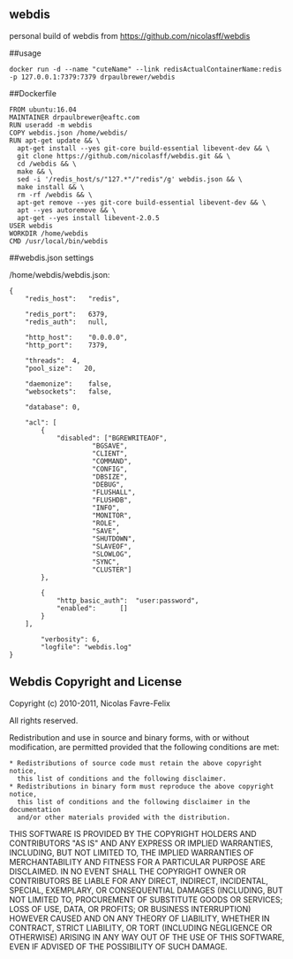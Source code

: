 webdis
------------
personal build of webdis from https://github.com/nicolasff/webdis

##usage

    docker run -d --name "cuteName" --link redisActualContainerName:redis -p 127.0.0.1:7379:7379 drpaulbrewer/webdis 

##Dockerfile

```
FROM ubuntu:16.04
MAINTAINER drpaulbrewer@eaftc.com
RUN useradd -m webdis
COPY webdis.json /home/webdis/
RUN apt-get update && \
  apt-get install --yes git-core build-essential libevent-dev && \
  git clone https://github.com/nicolasff/webdis.git && \
  cd /webdis && \
  make && \
  sed -i '/redis_host/s/"127.*"/"redis"/g' webdis.json && \
  make install && \
  rm -rf /webdis && \
  apt-get remove --yes git-core build-essential libevent-dev && \
  apt --yes autoremove && \
  apt-get --yes install libevent-2.0.5
USER webdis
WORKDIR /home/webdis
CMD /usr/local/bin/webdis 
```

##webdis.json settings

/home/webdis/webdis.json:

```
{
	"redis_host":	"redis",

	"redis_port":	6379,
	"redis_auth":	null,

	"http_host":	"0.0.0.0",
	"http_port":	7379,

	"threads":	4,
	"pool_size":   20,

	"daemonize":	false,
	"websockets":	false,

	"database":	0,

	"acl": [
		{
			"disabled":	["BGREWRITEAOF",
					 "BGSAVE",
					 "CLIENT",
					 "COMMAND",
					 "CONFIG",
					 "DBSIZE",
					 "DEBUG",
					 "FLUSHALL",
					 "FLUSHDB",
					 "INFO",
					 "MONITOR",
					 "ROLE",
					 "SAVE",
					 "SHUTDOWN",
					 "SLAVEOF",
					 "SLOWLOG",
					 "SYNC",
					 "CLUSTER"]
		},

		{
			"http_basic_auth":	"user:password",
			"enabled":		[]
		}
	],

        "verbosity": 6,
        "logfile": "webdis.log"
}
```

## Webdis Copyright and License

Copyright (c) 2010-2011, Nicolas Favre-Felix

All rights reserved.
 
Redistribution and use in source and binary forms, with or without modification,
are permitted provided that the following conditions are met:
 
    * Redistributions of source code must retain the above copyright notice, 
      this list of conditions and the following disclaimer.
    * Redistributions in binary form must reproduce the above copyright notice,
      this list of conditions and the following disclaimer in the documentation
      and/or other materials provided with the distribution.
 
THIS SOFTWARE IS PROVIDED BY THE COPYRIGHT HOLDERS AND CONTRIBUTORS "AS IS" AND
ANY EXPRESS OR IMPLIED WARRANTIES, INCLUDING, BUT NOT LIMITED TO, THE IMPLIED
WARRANTIES OF MERCHANTABILITY AND FITNESS FOR A PARTICULAR PURPOSE ARE
DISCLAIMED. IN NO EVENT SHALL THE COPYRIGHT OWNER OR CONTRIBUTORS BE LIABLE FOR
ANY DIRECT, INDIRECT, INCIDENTAL, SPECIAL, EXEMPLARY, OR CONSEQUENTIAL DAMAGES
(INCLUDING, BUT NOT LIMITED TO, PROCUREMENT OF SUBSTITUTE GOODS OR SERVICES; 
LOSS OF USE, DATA, OR PROFITS; OR BUSINESS INTERRUPTION) HOWEVER CAUSED AND ON
ANY THEORY OF LIABILITY, WHETHER IN CONTRACT, STRICT LIABILITY, OR TORT
(INCLUDING NEGLIGENCE OR OTHERWISE) ARISING IN ANY WAY OUT OF THE USE OF THIS
SOFTWARE, EVEN IF ADVISED OF THE POSSIBILITY OF SUCH DAMAGE.
 


